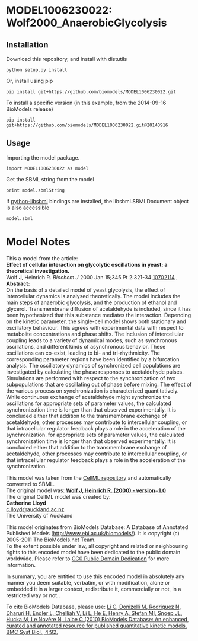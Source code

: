 # MODEL1006230022: Wolf2000_AnaerobicGlycolysis

## Installation

Download this repository, and install with distutils

`python setup.py install`

Or, install using pip

`pip install git+https://github.com/biomodels/MODEL1006230022.git`

To install a specific version (in this example, from the 2014-09-16 BioModels release)

`pip install git+https://github.com/biomodels/MODEL1006230022.git@20140916`

## Usage

Importing the model package.

`import MODEL1006230022 as model`

Get the SBML string from the model

`print model.sbmlString`

If [python-libsbml](https://pypi.python.org/pypi/python-libsbml) bindings are
installed, the libsbml.SBMLDocument object is also accessible

`model.sbml`


# Model Notes


This a model from the article:  
**Effect of cellular interaction on glycolytic oscillations in yeast: a theoretical investigation.**   
Wolf J, Heinrich R. _Biochem J_ 2000 Jan 15;345 Pt 2:321-34
[10702114](http://www.ncbi.nlm.nih.gov/pubmed/10702114) ,  
**Abstract:**   
On the basis of a detailed model of yeast glycolysis, the effect of
intercellular dynamics is analysed theoretically. The model includes the main
steps of anaerobic glycolysis, and the production of ethanol and glycerol.
Transmembrane diffusion of acetaldehyde is included, since it has been
hypothesized that this substance mediates the interaction. Depending on the
kinetic parameter, the single-cell model shows both stationary and oscillatory
behaviour. This agrees with experimental data with respect to metabolite
concentrations and phase shifts. The inclusion of intercellular coupling leads
to a variety of dynamical modes, such as synchronous oscillations, and
different kinds of asynchronous behavior. These oscillations can co-exist,
leading to bi- and tri-rhythmicity. The corresponding parameter regions have
been identified by a bifurcation analysis. The oscillatory dynamics of
synchronized cell populations are investigated by calculating the phase
responses to acetaldehyde pulses. Simulations are performed with respect to
the synchronization of two subpopulations that are oscillating out of phase
before mixing. The effect of the various process on synchronization is
characterized quantitatively. While continuous exchange of acetaldehyde might
synchronize the oscillations for appropriate sets of parameter values, the
calculated synchronization time is longer than that observed experimentally.
It is concluded either that addition to the transmembrane exchange of
acetaldehyde, other processes may contribute to intercellular coupling, or
that intracellular regulator feedback plays a role in the acceleration of the
synchronization. for appropriate sets of parameter values, the calculated
synchronization time is longer than that observed experimentally. It is
concluded either that addition to the transmembrane exchange of acetaldehyde,
other processes may contribute to intercellular coupling, or that
intracellular regulator feedback plays a role in the acceleration of the
synchronization.

This model was taken from the [CellML
repository](http://www.cellml.org/models) and automatically converted to SBML.  
The original model was: [ **Wolf J, Heinrich R. (2000) - version=1.0**
](http://models.cellml.org/exposure/74f45d38d4ee95e79df0fb1136678dae)  
The original CellML model was created by:  
**Catherine Lloyd**   
c.lloyd@auckland.ac.nz  
The University of Auckland  

This model originates from BioModels Database: A Database of Annotated
Published Models (http://www.ebi.ac.uk/biomodels/). It is copyright (c)
2005-2011 The BioModels.net Team.  
To the extent possible under law, all copyright and related or neighbouring
rights to this encoded model have been dedicated to the public domain
worldwide. Please refer to [CC0 Public Domain
Dedication](http://creativecommons.org/publicdomain/zero/1.0/) for more
information.

In summary, you are entitled to use this encoded model in absolutely any
manner you deem suitable, verbatim, or with modification, alone or embedded it
in a larger context, redistribute it, commercially or not, in a restricted way
or not..  
  
To cite BioModels Database, please use: [Li C, Donizelli M, Rodriguez N,
Dharuri H, Endler L, Chelliah V, Li L, He E, Henry A, Stefan MI, Snoep JL,
Hucka M, Le Novère N, Laibe C (2010) BioModels Database: An enhanced, curated
and annotated resource for published quantitative kinetic models. BMC Syst
Biol., 4:92.](http://www.ncbi.nlm.nih.gov/pubmed/20587024)


